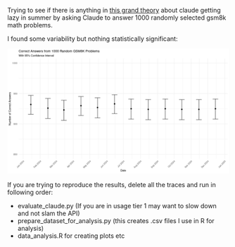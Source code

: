Trying to see if there is anything in [this grand theory](https://x.com/nearcyan/status/1829674215492161569) about claude getting lazy in summer by asking Claude to answer 1000 randomly selected gsm8k math problems.

I found some variability but nothing statistically significant:

![image](gsm8k_accuracy.png)

If you are trying to reproduce the results, delete all the traces and run in following order:
- evaluate_claude.py (If you are in usage tier 1 may want to slow down and not slam the API)
- prepare_dataset_for_analysis.py (this creates .csv files I use in R for analysis)
- data_analysis.R for creating plots etc

